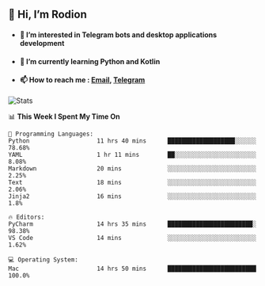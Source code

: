 ## 👋 Hi, I’m Rodion
- #### 👀 I’m interested in Telegram bots and desktop applications development
- #### 🌱 I’m currently learning Python and Kotlin
- #### 📫 How to reach me : [Email](mailto:me@lavn.ml), [Telegram](https://t.me/fast_geek)

![Stats](https://github-readme-stats.vercel.app/api?username=fast-geek&show_icons=true&theme=github_dark&hide_border=true&hide=issues&count_private=true&layout=compact)


<!--START_SECTION:waka-->
📊 **This Week I Spent My Time On** 

```text
💬 Programming Languages: 
Python                   11 hrs 40 mins      ███████████████████░░░░░░   78.68% 
YAML                     1 hr 11 mins        ██░░░░░░░░░░░░░░░░░░░░░░░   8.08% 
Markdown                 20 mins             ░░░░░░░░░░░░░░░░░░░░░░░░░   2.25% 
Text                     18 mins             ░░░░░░░░░░░░░░░░░░░░░░░░░   2.06% 
Jinja2                   16 mins             ░░░░░░░░░░░░░░░░░░░░░░░░░   1.8%

🔥 Editors: 
PyCharm                  14 hrs 35 mins      ████████████████████████░   98.38% 
VS Code                  14 mins             ░░░░░░░░░░░░░░░░░░░░░░░░░   1.62%

💻 Operating System: 
Mac                      14 hrs 50 mins      █████████████████████████   100.0%

```


<!--END_SECTION:waka-->
